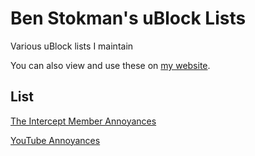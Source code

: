 # Ben Stokman's uBlock Lists

Various uBlock lists I maintain

You can also view and use these on [my website](https://benstokman.me/ublock).

## List

[The Intercept Member Annoyances](theintercept.com-member.txt)

[YouTube Annoyances](youtube-annoyances.txt)
